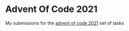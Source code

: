 # Advent Of Code 2021
My submissions for the [advent of code 2021](https://adventofcode.com/2021) set of tasks 
